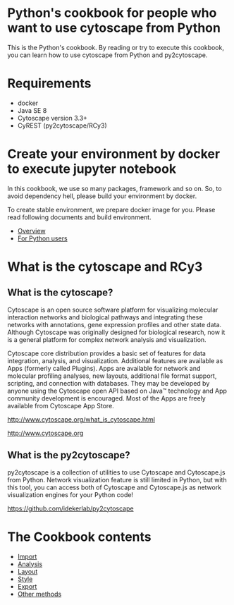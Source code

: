 # Python's cookbook for people who want to use cytoscape from Python

This is the Python's cookbook. By reading or try to execute this cookbook, you can learn how to use cytoscape from Python and py2cytoscape.

# Requirements

- docker
- Java SE 8
- Cytoscape version 3.3+
- CyREST (py2cytoscape/RCy3)

# Create your environment by docker to execute jupyter notebook

In this cookbook, we use so many packages, framework and so on. So, to avoid dependency hell, please build your environment by docker.

To create stable environment, we prepare docker image for you. Please read following documents and build environment.

* [Overview](https://github.com/idekerlab/cyrest-examples/tree/master/docker)
* [For Python users](https://github.com/idekerlab/cyrest-examples/tree/master/docker/Python)


# What is the cytoscape and RCy3

## What is the cytoscape?

Cytoscape is an open source software platform for visualizing molecular interaction networks and biological pathways and integrating these networks with annotations, gene expression profiles and other state data. Although Cytoscape was originally designed for biological research, now it is a general platform for complex network analysis and visualization.

Cytoscape core distribution provides a basic set of features for data integration, analysis, and visualization.   Additional features are available as Apps (formerly called Plugins). Apps are available for network and molecular profiling analyses, new layouts, additional file format support, scripting, and connection with databases. They may be developed by anyone using the Cytoscape open API based on Java™ technology and App community development is encouraged. Most of the Apps are freely available from Cytoscape App Store.

http://www.cytoscape.org/what_is_cytoscape.html

http://www.cytoscape.org


## What is the py2cytoscape?

py2cytoscape is a collection of utilities to use Cytoscape and Cytoscape.js from Python. Network visualization feature is still limited in Python, but with this tool, you can access both of Cytoscape and Cytoscape.js as network visualization engines for your Python code!

https://github.com/idekerlab/py2cytoscape

# The Cookbook contents

* [Import](https://github.com/idekerlab/cyrest-examples/blob/master/notebooks/cookbook/Python-cookbook/Import.ipynb)
* [Analysis](https://github.com/idekerlab/cyrest-examples/blob/master/notebooks/cookbook/Python-cookbook/Analysis.ipynb)
* [Layout](https://github.com/idekerlab/cyrest-examples/blob/master/notebooks/cookbook/Python-cookbook/Layout.ipynb)
* [Style](https://github.com/idekerlab/cyrest-examples/blob/master/notebooks/cookbook/Python-cookbook/Style.ipynb)
* [Export](https://github.com/idekerlab/cyrest-examples/blob/master/notebooks/cookbook/Python-cookbook/Export.ipynb)
* [Other methods](https://github.com/idekerlab/cyrest-examples/blob/master/notebooks/cookbook/Python-cookbook/Other%20useful%20methods.ipynb)
